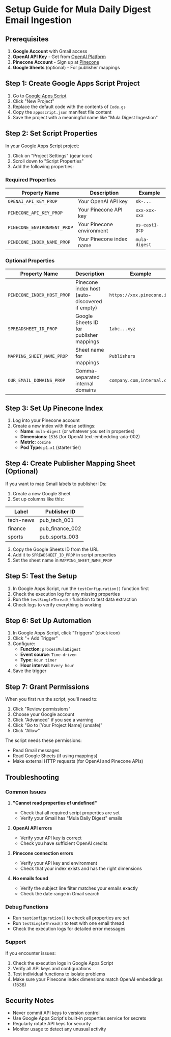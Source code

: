 # Setup Guide for Mula Daily Digest Email Ingestion

## Prerequisites

1. **Google Account** with Gmail access
2. **OpenAI API Key** - Get from [OpenAI Platform](https://platform.openai.com/api-keys)
3. **Pinecone Account** - Sign up at [Pinecone](https://www.pinecone.io/)
4. **Google Sheets** (optional) - For publisher mappings

## Step 1: Create Google Apps Script Project

1. Go to [Google Apps Script](https://script.google.com/)
2. Click "New Project"
3. Replace the default code with the contents of `Code.gs`
4. Copy the `appsscript.json` manifest file content
5. Save the project with a meaningful name like "Mula Digest Ingestion"

## Step 2: Set Script Properties

In your Google Apps Script project:

1. Click on "Project Settings" (gear icon)
2. Scroll down to "Script Properties"
3. Add the following properties:

### Required Properties

| Property Name | Description | Example |
|---------------|-------------|---------|
| `OPENAI_API_KEY_PROP` | Your OpenAI API key | `sk-...` |
| `PINECONE_API_KEY_PROP` | Your Pinecone API key | `xxx-xxx-xxx` |
| `PINECONE_ENVIRONMENT_PROP` | Your Pinecone environment | `us-east1-gcp` |
| `PINECONE_INDEX_NAME_PROP` | Your Pinecone index name | `mula-digest` |

### Optional Properties

| Property Name | Description | Example |
|---------------|-------------|---------|
| `PINECONE_INDEX_HOST_PROP` | Pinecone index host (auto-discovered if empty) | `https://xxx.pinecone.io` |
| `SPREADSHEET_ID_PROP` | Google Sheets ID for publisher mappings | `1abc...xyz` |
| `MAPPING_SHEET_NAME_PROP` | Sheet name for mappings | `Publishers` |
| `OUR_EMAIL_DOMAINS_PROP` | Comma-separated internal domains | `company.com,internal.com` |

## Step 3: Set Up Pinecone Index

1. Log into your Pinecone account
2. Create a new index with these settings:
   - **Name**: `mula-digest` (or whatever you set in properties)
   - **Dimensions**: `1536` (for OpenAI text-embedding-ada-002)
   - **Metric**: `cosine`
   - **Pod Type**: `p1.x1` (starter tier)

## Step 4: Create Publisher Mapping Sheet (Optional)

If you want to map Gmail labels to publisher IDs:

1. Create a new Google Sheet
2. Set up columns like this:

| Label | Publisher ID |
|-------|-------------|
| tech-news | pub_tech_001 |
| finance | pub_finance_002 |
| sports | pub_sports_003 |

3. Copy the Google Sheets ID from the URL
4. Add it to `SPREADSHEET_ID_PROP` in script properties
5. Set the sheet name in `MAPPING_SHEET_NAME_PROP`

## Step 5: Test the Setup

1. In Google Apps Script, run the `testConfiguration()` function first
2. Check the execution log for any missing properties
3. Run the `testSingleThread()` function to test data extraction
4. Check logs to verify everything is working

## Step 6: Set Up Automation

1. In Google Apps Script, click "Triggers" (clock icon)
2. Click "+ Add Trigger"
3. Configure:
   - **Function**: `processMulaDigest`
   - **Event source**: `Time-driven`
   - **Type**: `Hour timer`
   - **Hour interval**: `Every hour`
4. Save the trigger

## Step 7: Grant Permissions

When you first run the script, you'll need to:

1. Click "Review permissions"
2. Choose your Google account
3. Click "Advanced" if you see a warning
4. Click "Go to [Your Project Name] (unsafe)"
5. Click "Allow"

The script needs these permissions:
- Read Gmail messages
- Read Google Sheets (if using mappings)
- Make external HTTP requests (for OpenAI and Pinecone APIs)

## Troubleshooting

### Common Issues

1. **"Cannot read properties of undefined"**
   - Check that all required script properties are set
   - Verify your Gmail has "Mula Daily Digest" emails

2. **OpenAI API errors**
   - Verify your API key is correct
   - Check you have sufficient OpenAI credits

3. **Pinecone connection errors**
   - Verify your API key and environment
   - Check that your index exists and has the right dimensions

4. **No emails found**
   - Verify the subject line filter matches your emails exactly
   - Check the date range in Gmail search

### Debug Functions

- Run `testConfiguration()` to check all properties are set
- Run `testSingleThread()` to test with one email thread
- Check the execution logs for detailed error messages

### Support

If you encounter issues:

1. Check the execution logs in Google Apps Script
2. Verify all API keys and configurations
3. Test individual functions to isolate problems
4. Make sure your Pinecone index dimensions match OpenAI embeddings (1536)

## Security Notes

- Never commit API keys to version control
- Use Google Apps Script's built-in properties service for secrets
- Regularly rotate API keys for security
- Monitor usage to detect any unusual activity 